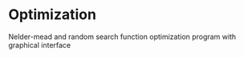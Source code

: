 # Optimization
Nelder-mead and random search function optimization program with graphical interface
